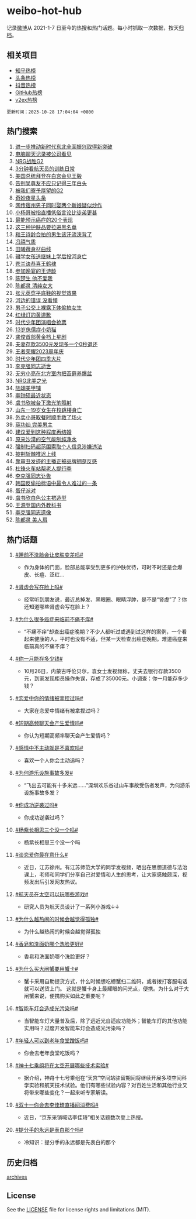 # weibo-hot-hub

记录[微博](https://www.weibo.com)从 2021-1-7 日至今的热搜和热门话题。每小时抓取一次数据，按天[归档](archives)。

## 相关项目

- [知乎热榜](https://github.com/lonnyzhang423/zhihu-hot-hub)
- [头条热榜](https://github.com/lonnyzhang423/toutiao-hot-hub)
- [抖音热榜](https://github.com/lonnyzhang423/douyin-hot-hub)
- [GitHub热榜](https://github.com/lonnyzhang423/github-hot-hub)
- [v2ex热榜](https://github.com/lonnyzhang423/v2ex-hot-hub)


`更新时间：2023-10-28 17:04:04 +0800`

## 热门搜索

1. [进一步推动新时代东北全面振兴取得新突破](https://m.weibo.cn/search?containerid=100103type%3D1%26t%3D10%26q%3D%23%E8%BF%9B%E4%B8%80%E6%AD%A5%E6%8E%A8%E5%8A%A8%E6%96%B0%E6%97%B6%E4%BB%A3%E4%B8%9C%E5%8C%97%E5%85%A8%E9%9D%A2%E6%8C%AF%E5%85%B4%E5%8F%96%E5%BE%97%E6%96%B0%E7%AA%81%E7%A0%B4%23&stream_entry_id=51&isnewpage=1&extparam=seat%3D1%26cate%3D10103%26dgr%3D0%26pos%3D0%26stream_entry_id%3D51%26q%3D%2523%25E8%25BF%259B%25E4%25B8%2580%25E6%25AD%25A5%25E6%258E%25A8%25E5%258A%25A8%25E6%2596%25B0%25E6%2597%25B6%25E4%25BB%25A3%25E4%25B8%259C%25E5%258C%2597%25E5%2585%25A8%25E9%259D%25A2%25E6%258C%25AF%25E5%2585%25B4%25E5%258F%2596%25E5%25BE%2597%25E6%2596%25B0%25E7%25AA%2581%25E7%25A0%25B4%2523%26c_type%3D51%26filter_type%3Drealtimehot%26display_time%3D1698483843%26pre_seqid%3D169848384387801331048)
1. [电脑聊天记录被公司看见](https://m.weibo.cn/search?containerid=100103type%3D1%26t%3D10%26q%3D%E7%94%B5%E8%84%91%E8%81%8A%E5%A4%A9%E8%AE%B0%E5%BD%95%E8%A2%AB%E5%85%AC%E5%8F%B8%E7%9C%8B%E8%A7%81&stream_entry_id=31&isnewpage=1&extparam=seat%3D1%26cate%3D5001%26realpos%3D1%26dgr%3D0%26q%3D%25E7%2594%25B5%25E8%2584%2591%25E8%2581%258A%25E5%25A4%25A9%25E8%25AE%25B0%25E5%25BD%2595%25E8%25A2%25AB%25E5%2585%25AC%25E5%258F%25B8%25E7%259C%258B%25E8%25A7%2581%26flag%3D2%26filter_type%3Drealtimehot%26pos%3D0%26stream_entry_id%3D31%26c_type%3D31%26band_rank%3D1%26lcate%3D5001%26display_time%3D1698483843%26pre_seqid%3D169848384387801331048)
1. [NRG战胜G2](https://m.weibo.cn/search?containerid=100103type%3D1%26t%3D10%26q%3D%23NRG%E6%88%98%E8%83%9CG2%23&stream_entry_id=31&isnewpage=1&extparam=seat%3D1%26cate%3D5001%26realpos%3D2%26dgr%3D0%26q%3D%2523NRG%25E6%2588%2598%25E8%2583%259CG2%2523%26flag%3D1%26filter_type%3Drealtimehot%26pos%3D1%26stream_entry_id%3D31%26c_type%3D31%26band_rank%3D2%26lcate%3D5001%26display_time%3D1698483843%26pre_seqid%3D169848384387801331048)
1. [3分钟看航天员的训练日常](https://m.weibo.cn/search?containerid=100103type%3D1%26t%3D10%26q%3D%233%E5%88%86%E9%92%9F%E7%9C%8B%E8%88%AA%E5%A4%A9%E5%91%98%E7%9A%84%E8%AE%AD%E7%BB%83%E6%97%A5%E5%B8%B8%23&stream_entry_id=31&isnewpage=1&extparam=seat%3D1%26cate%3D5001%26realpos%3D3%26dgr%3D0%26q%3D%25233%25E5%2588%2586%25E9%2592%259F%25E7%259C%258B%25E8%2588%25AA%25E5%25A4%25A9%25E5%2591%2598%25E7%259A%2584%25E8%25AE%25AD%25E7%25BB%2583%25E6%2597%25A5%25E5%25B8%25B8%2523%26flag%3D1%26filter_type%3Drealtimehot%26pos%3D2%26stream_entry_id%3D31%26c_type%3D31%26band_rank%3D3%26lcate%3D5001%26display_time%3D1698483843%26pre_seqid%3D169848384387801331048)
1. [美国总统拜登在白宫会见王毅](https://m.weibo.cn/search?containerid=100103type%3D1%26t%3D10%26q%3D%23%E7%BE%8E%E5%9B%BD%E6%80%BB%E7%BB%9F%E6%8B%9C%E7%99%BB%E5%9C%A8%E7%99%BD%E5%AE%AB%E4%BC%9A%E8%A7%81%E7%8E%8B%E6%AF%85%23&stream_entry_id=31&isnewpage=1&extparam=seat%3D1%26cate%3D5001%26realpos%3D4%26dgr%3D0%26q%3D%2523%25E7%25BE%258E%25E5%259B%25BD%25E6%2580%25BB%25E7%25BB%259F%25E6%258B%259C%25E7%2599%25BB%25E5%259C%25A8%25E7%2599%25BD%25E5%25AE%25AB%25E4%25BC%259A%25E8%25A7%2581%25E7%258E%258B%25E6%25AF%2585%2523%26flag%3D1%26filter_type%3Drealtimehot%26pos%3D3%26stream_entry_id%3D31%26c_type%3D31%26band_rank%3D4%26lcate%3D5001%26display_time%3D1698483843%26pre_seqid%3D169848384387801331048)
1. [告别吴尊友不应只记得三年白头](https://m.weibo.cn/search?containerid=100103type%3D1%26t%3D10%26q%3D%23%E5%91%8A%E5%88%AB%E5%90%B4%E5%B0%8A%E5%8F%8B%E4%B8%8D%E5%BA%94%E5%8F%AA%E8%AE%B0%E5%BE%97%E4%B8%89%E5%B9%B4%E7%99%BD%E5%A4%B4%23&stream_entry_id=31&isnewpage=1&extparam=seat%3D1%26cate%3D5001%26realpos%3D5%26dgr%3D0%26q%3D%2523%25E5%2591%258A%25E5%2588%25AB%25E5%2590%25B4%25E5%25B0%258A%25E5%258F%258B%25E4%25B8%258D%25E5%25BA%2594%25E5%258F%25AA%25E8%25AE%25B0%25E5%25BE%2597%25E4%25B8%2589%25E5%25B9%25B4%25E7%2599%25BD%25E5%25A4%25B4%2523%26flag%3D1%26filter_type%3Drealtimehot%26pos%3D4%26stream_entry_id%3D31%26c_type%3D31%26band_rank%3D5%26lcate%3D5001%26display_time%3D1698483843%26pre_seqid%3D169848384387801331048)
1. [被我们寄予厚望的G2](https://m.weibo.cn/search?containerid=100103type%3D1%26t%3D10%26q%3D%E8%A2%AB%E6%88%91%E4%BB%AC%E5%AF%84%E4%BA%88%E5%8E%9A%E6%9C%9B%E7%9A%84G2&stream_entry_id=31&isnewpage=1&extparam=seat%3D1%26cate%3D5001%26realpos%3D6%26dgr%3D0%26q%3D%25E8%25A2%25AB%25E6%2588%2591%25E4%25BB%25AC%25E5%25AF%2584%25E4%25BA%2588%25E5%258E%259A%25E6%259C%259B%25E7%259A%2584G2%26flag%3D1%26filter_type%3Drealtimehot%26pos%3D5%26stream_entry_id%3D31%26c_type%3D31%26band_rank%3D6%26lcate%3D5001%26display_time%3D1698483843%26pre_seqid%3D169848384387801331048)
1. [奇妙夜星头条](https://m.weibo.cn/search?containerid=100103type%3D1%26t%3D10%26q%3D%23%E5%A5%87%E5%A6%99%E5%A4%9C%E6%98%9F%E5%A4%B4%E6%9D%A1%23&stream_entry_id=31&isnewpage=1&extparam=seat%3D1%26cate%3D5001%26filter_type%3Drealtimehot%26q%3D%2523%25E5%25A5%2587%25E5%25A6%2599%25E5%25A4%259C%25E6%2598%259F%25E5%25A4%25B4%25E6%259D%25A1%2523%26dgr%3D0%26is_ad_pos%3D1%26adid%3D209625%26pos%3D6%26stream_entry_id%3D31%26c_type%3D31%26band_rank%3D7%26lcate%3D5001%26display_time%3D1698483843%26pre_seqid%3D169848384387801331048)
1. [网传宿州男子同时娶两个新娘疑似炒作](https://m.weibo.cn/search?containerid=100103type%3D1%26t%3D10%26q%3D%23%E7%BD%91%E4%BC%A0%E5%AE%BF%E5%B7%9E%E7%94%B7%E5%AD%90%E5%90%8C%E6%97%B6%E5%A8%B6%E4%B8%A4%E4%B8%AA%E6%96%B0%E5%A8%98%E7%96%91%E4%BC%BC%E7%82%92%E4%BD%9C%23&stream_entry_id=31&isnewpage=1&extparam=seat%3D1%26cate%3D5001%26realpos%3D7%26dgr%3D0%26q%3D%2523%25E7%25BD%2591%25E4%25BC%25A0%25E5%25AE%25BF%25E5%25B7%259E%25E7%2594%25B7%25E5%25AD%2590%25E5%2590%258C%25E6%2597%25B6%25E5%25A8%25B6%25E4%25B8%25A4%25E4%25B8%25AA%25E6%2596%25B0%25E5%25A8%2598%25E7%2596%2591%25E4%25BC%25BC%25E7%2582%2592%25E4%25BD%259C%2523%26flag%3D1%26filter_type%3Drealtimehot%26pos%3D7%26stream_entry_id%3D31%26c_type%3D31%26band_rank%3D7%26lcate%3D5001%26display_time%3D1698483843%26pre_seqid%3D169848384387801331048)
1. [小杨哥被指直播低俗言论比徒弟更甚](https://m.weibo.cn/search?containerid=100103type%3D1%26t%3D10%26q%3D%23%E5%B0%8F%E6%9D%A8%E5%93%A5%E8%A2%AB%E6%8C%87%E7%9B%B4%E6%92%AD%E4%BD%8E%E4%BF%97%E8%A8%80%E8%AE%BA%E6%AF%94%E5%BE%92%E5%BC%9F%E6%9B%B4%E7%94%9A%23&stream_entry_id=31&isnewpage=1&extparam=seat%3D1%26cate%3D5001%26realpos%3D8%26dgr%3D0%26q%3D%2523%25E5%25B0%258F%25E6%259D%25A8%25E5%2593%25A5%25E8%25A2%25AB%25E6%258C%2587%25E7%259B%25B4%25E6%2592%25AD%25E4%25BD%258E%25E4%25BF%2597%25E8%25A8%2580%25E8%25AE%25BA%25E6%25AF%2594%25E5%25BE%2592%25E5%25BC%259F%25E6%259B%25B4%25E7%2594%259A%2523%26flag%3D2%26filter_type%3Drealtimehot%26pos%3D8%26stream_entry_id%3D31%26c_type%3D31%26band_rank%3D8%26lcate%3D5001%26display_time%3D1698483843%26pre_seqid%3D169848384387801331048)
1. [最能预示癌症的20个表现](https://m.weibo.cn/search?containerid=100103type%3D1%26t%3D10%26q%3D%23%E6%9C%80%E8%83%BD%E9%A2%84%E7%A4%BA%E7%99%8C%E7%97%87%E7%9A%8420%E4%B8%AA%E8%A1%A8%E7%8E%B0%23&stream_entry_id=31&isnewpage=1&extparam=seat%3D1%26cate%3D5001%26realpos%3D9%26dgr%3D0%26q%3D%2523%25E6%259C%2580%25E8%2583%25BD%25E9%25A2%2584%25E7%25A4%25BA%25E7%2599%258C%25E7%2597%2587%25E7%259A%258420%25E4%25B8%25AA%25E8%25A1%25A8%25E7%258E%25B0%2523%26flag%3D0%26filter_type%3Drealtimehot%26pos%3D9%26stream_entry_id%3D31%26c_type%3D31%26band_rank%3D9%26lcate%3D5001%26display_time%3D1698483843%26pre_seqid%3D169848384387801331048)
1. [这三种护肤品要拉进黑名单](https://m.weibo.cn/search?containerid=100103type%3D1%26t%3D10%26q%3D%23%E8%BF%99%E4%B8%89%E7%A7%8D%E6%8A%A4%E8%82%A4%E5%93%81%E8%A6%81%E6%8B%89%E8%BF%9B%E9%BB%91%E5%90%8D%E5%8D%95%23&stream_entry_id=31&isnewpage=1&extparam=seat%3D1%26cate%3D5001%26realpos%3D10%26dgr%3D0%26q%3D%2523%25E8%25BF%2599%25E4%25B8%2589%25E7%25A7%258D%25E6%258A%25A4%25E8%2582%25A4%25E5%2593%2581%25E8%25A6%2581%25E6%258B%2589%25E8%25BF%259B%25E9%25BB%2591%25E5%2590%258D%25E5%258D%2595%2523%26flag%3D0%26filter_type%3Drealtimehot%26pos%3D10%26stream_entry_id%3D31%26c_type%3D31%26band_rank%3D10%26lcate%3D5001%26display_time%3D1698483843%26pre_seqid%3D169848384387801331048)
1. [和王诗龄合拍的男生该汗流浃背了](https://m.weibo.cn/search?containerid=100103type%3D1%26t%3D10%26q%3D%E5%92%8C%E7%8E%8B%E8%AF%97%E9%BE%84%E5%90%88%E6%8B%8D%E7%9A%84%E7%94%B7%E7%94%9F%E8%AF%A5%E6%B1%97%E6%B5%81%E6%B5%83%E8%83%8C%E4%BA%86&stream_entry_id=31&isnewpage=1&extparam=seat%3D1%26cate%3D5001%26realpos%3D11%26dgr%3D0%26q%3D%25E5%2592%258C%25E7%258E%258B%25E8%25AF%2597%25E9%25BE%2584%25E5%2590%2588%25E6%258B%258D%25E7%259A%2584%25E7%2594%25B7%25E7%2594%259F%25E8%25AF%25A5%25E6%25B1%2597%25E6%25B5%2581%25E6%25B5%2583%25E8%2583%258C%25E4%25BA%2586%26flag%3D2%26filter_type%3Drealtimehot%26pos%3D11%26stream_entry_id%3D31%26c_type%3D31%26band_rank%3D11%26lcate%3D5001%26display_time%3D1698483843%26pre_seqid%3D169848384387801331048)
1. [冯禧气质](https://m.weibo.cn/search?containerid=100103type%3D1%26t%3D10%26q%3D%E5%86%AF%E7%A6%A7%E6%B0%94%E8%B4%A8&stream_entry_id=31&isnewpage=1&extparam=seat%3D1%26cate%3D5001%26realpos%3D12%26dgr%3D0%26q%3D%25E5%2586%25AF%25E7%25A6%25A7%25E6%25B0%2594%25E8%25B4%25A8%26flag%3D1%26filter_type%3Drealtimehot%26pos%3D12%26stream_entry_id%3D31%26c_type%3D31%26band_rank%3D12%26lcate%3D5001%26display_time%3D1698483843%26pre_seqid%3D169848384387801331048)
1. [田曦薇身材曲线](https://m.weibo.cn/search?containerid=100103type%3D1%26t%3D10%26q%3D%23%E7%94%B0%E6%9B%A6%E8%96%87%E8%BA%AB%E6%9D%90%E6%9B%B2%E7%BA%BF%23&stream_entry_id=31&isnewpage=1&extparam=seat%3D1%26cate%3D5001%26realpos%3D13%26dgr%3D0%26q%3D%2523%25E7%2594%25B0%25E6%259B%25A6%25E8%2596%2587%25E8%25BA%25AB%25E6%259D%2590%25E6%259B%25B2%25E7%25BA%25BF%2523%26flag%3D2%26filter_type%3Drealtimehot%26pos%3D13%26stream_entry_id%3D31%26c_type%3D31%26band_rank%3D13%26lcate%3D5001%26display_time%3D1698483843%26pre_seqid%3D169848384387801331048)
1. [辍学女孩送继妹上学后投河身亡](https://m.weibo.cn/search?containerid=100103type%3D1%26t%3D10%26q%3D%23%E8%BE%8D%E5%AD%A6%E5%A5%B3%E5%AD%A9%E9%80%81%E7%BB%A7%E5%A6%B9%E4%B8%8A%E5%AD%A6%E5%90%8E%E6%8A%95%E6%B2%B3%E8%BA%AB%E4%BA%A1%23&stream_entry_id=31&isnewpage=1&extparam=seat%3D1%26cate%3D5001%26realpos%3D14%26dgr%3D0%26q%3D%2523%25E8%25BE%258D%25E5%25AD%25A6%25E5%25A5%25B3%25E5%25AD%25A9%25E9%2580%2581%25E7%25BB%25A7%25E5%25A6%25B9%25E4%25B8%258A%25E5%25AD%25A6%25E5%2590%258E%25E6%258A%2595%25E6%25B2%25B3%25E8%25BA%25AB%25E4%25BA%25A1%2523%26flag%3D2%26filter_type%3Drealtimehot%26pos%3D14%26stream_entry_id%3D31%26c_type%3D31%26band_rank%3D14%26lcate%3D5001%26display_time%3D1698483843%26pre_seqid%3D169848384387801331048)
1. [苍兰诀恭喜王鹤棣](https://m.weibo.cn/search?containerid=100103type%3D1%26t%3D10%26q%3D%23%E8%8B%8D%E5%85%B0%E8%AF%80%E6%81%AD%E5%96%9C%E7%8E%8B%E9%B9%A4%E6%A3%A3%23&stream_entry_id=31&isnewpage=1&extparam=seat%3D1%26cate%3D5001%26realpos%3D15%26dgr%3D0%26q%3D%2523%25E8%258B%258D%25E5%2585%25B0%25E8%25AF%2580%25E6%2581%25AD%25E5%2596%259C%25E7%258E%258B%25E9%25B9%25A4%25E6%25A3%25A3%2523%26flag%3D1%26filter_type%3Drealtimehot%26pos%3D15%26stream_entry_id%3D31%26c_type%3D31%26band_rank%3D15%26lcate%3D5001%26display_time%3D1698483843%26pre_seqid%3D169848384387801331048)
1. [参加晚宴的王诗龄](https://m.weibo.cn/search?containerid=100103type%3D1%26t%3D10%26q%3D%23%E5%8F%82%E5%8A%A0%E6%99%9A%E5%AE%B4%E7%9A%84%E7%8E%8B%E8%AF%97%E9%BE%84%23&stream_entry_id=31&isnewpage=1&extparam=seat%3D1%26cate%3D5001%26realpos%3D16%26dgr%3D0%26q%3D%2523%25E5%258F%2582%25E5%258A%25A0%25E6%2599%259A%25E5%25AE%25B4%25E7%259A%2584%25E7%258E%258B%25E8%25AF%2597%25E9%25BE%2584%2523%26flag%3D1%26filter_type%3Drealtimehot%26pos%3D16%26stream_entry_id%3D31%26c_type%3D31%26band_rank%3D16%26lcate%3D5001%26display_time%3D1698483843%26pre_seqid%3D169848384387801331048)
1. [陈楚生 他不爱我](https://m.weibo.cn/search?containerid=100103type%3D1%26t%3D10%26q%3D%E9%99%88%E6%A5%9A%E7%94%9F+%E4%BB%96%E4%B8%8D%E7%88%B1%E6%88%91&stream_entry_id=31&isnewpage=1&extparam=seat%3D1%26cate%3D5001%26realpos%3D17%26dgr%3D0%26q%3D%25E9%2599%2588%25E6%25A5%259A%25E7%2594%259F%2520%25E4%25BB%2596%25E4%25B8%258D%25E7%2588%25B1%25E6%2588%2591%26flag%3D2%26filter_type%3Drealtimehot%26pos%3D17%26stream_entry_id%3D31%26c_type%3D31%26band_rank%3D17%26lcate%3D5001%26display_time%3D1698483843%26pre_seqid%3D169848384387801331048)
1. [陈都灵 清纯女大](https://m.weibo.cn/search?containerid=100103type%3D1%26t%3D10%26q%3D%E9%99%88%E9%83%BD%E7%81%B5+%E6%B8%85%E7%BA%AF%E5%A5%B3%E5%A4%A7&stream_entry_id=31&isnewpage=1&extparam=seat%3D1%26cate%3D5001%26realpos%3D18%26dgr%3D0%26q%3D%25E9%2599%2588%25E9%2583%25BD%25E7%2581%25B5%2520%25E6%25B8%2585%25E7%25BA%25AF%25E5%25A5%25B3%25E5%25A4%25A7%26flag%3D1%26filter_type%3Drealtimehot%26pos%3D18%26stream_entry_id%3D31%26c_type%3D31%26band_rank%3D18%26lcate%3D5001%26display_time%3D1698483843%26pre_seqid%3D169848384387801331048)
1. [张元英穿平底鞋的视觉效果](https://m.weibo.cn/search?containerid=100103type%3D1%26t%3D10%26q%3D%E5%BC%A0%E5%85%83%E8%8B%B1%E7%A9%BF%E5%B9%B3%E5%BA%95%E9%9E%8B%E7%9A%84%E8%A7%86%E8%A7%89%E6%95%88%E6%9E%9C&stream_entry_id=31&isnewpage=1&extparam=seat%3D1%26cate%3D5001%26realpos%3D19%26dgr%3D0%26q%3D%25E5%25BC%25A0%25E5%2585%2583%25E8%258B%25B1%25E7%25A9%25BF%25E5%25B9%25B3%25E5%25BA%2595%25E9%259E%258B%25E7%259A%2584%25E8%25A7%2586%25E8%25A7%2589%25E6%2595%2588%25E6%259E%259C%26flag%3D1%26filter_type%3Drealtimehot%26pos%3D19%26stream_entry_id%3D31%26c_type%3D31%26band_rank%3D19%26lcate%3D5001%26display_time%3D1698483843%26pre_seqid%3D169848384387801331048)
1. [河边的错误 没看懂](https://m.weibo.cn/search?containerid=100103type%3D1%26t%3D10%26q%3D%E6%B2%B3%E8%BE%B9%E7%9A%84%E9%94%99%E8%AF%AF+%E6%B2%A1%E7%9C%8B%E6%87%82&stream_entry_id=31&isnewpage=1&extparam=seat%3D1%26cate%3D5001%26realpos%3D20%26dgr%3D0%26q%3D%25E6%25B2%25B3%25E8%25BE%25B9%25E7%259A%2584%25E9%2594%2599%25E8%25AF%25AF%2520%25E6%25B2%25A1%25E7%259C%258B%25E6%2587%2582%26flag%3D1%26filter_type%3Drealtimehot%26pos%3D20%26stream_entry_id%3D31%26c_type%3D31%26band_rank%3D20%26lcate%3D5001%26display_time%3D1698483843%26pre_seqid%3D169848384387801331048)
1. [男子公交上裸露下体偷拍女生](https://m.weibo.cn/search?containerid=100103type%3D1%26t%3D10%26q%3D%23%E7%94%B7%E5%AD%90%E5%85%AC%E4%BA%A4%E4%B8%8A%E8%A3%B8%E9%9C%B2%E4%B8%8B%E4%BD%93%E5%81%B7%E6%8B%8D%E5%A5%B3%E7%94%9F%23&stream_entry_id=31&isnewpage=1&extparam=seat%3D1%26cate%3D5001%26realpos%3D21%26dgr%3D0%26q%3D%2523%25E7%2594%25B7%25E5%25AD%2590%25E5%2585%25AC%25E4%25BA%25A4%25E4%25B8%258A%25E8%25A3%25B8%25E9%259C%25B2%25E4%25B8%258B%25E4%25BD%2593%25E5%2581%25B7%25E6%258B%258D%25E5%25A5%25B3%25E7%2594%259F%2523%26flag%3D2%26filter_type%3Drealtimehot%26pos%3D21%26stream_entry_id%3D31%26c_type%3D31%26band_rank%3D21%26lcate%3D5001%26display_time%3D1698483843%26pre_seqid%3D169848384387801331048)
1. [红绿灯的黄道歉](https://m.weibo.cn/search?containerid=100103type%3D1%26t%3D10%26q%3D%23%E7%BA%A2%E7%BB%BF%E7%81%AF%E7%9A%84%E9%BB%84%E9%81%93%E6%AD%89%23&stream_entry_id=31&isnewpage=1&extparam=seat%3D1%26cate%3D5001%26realpos%3D22%26dgr%3D0%26q%3D%2523%25E7%25BA%25A2%25E7%25BB%25BF%25E7%2581%25AF%25E7%259A%2584%25E9%25BB%2584%25E9%2581%2593%25E6%25AD%2589%2523%26flag%3D2%26filter_type%3Drealtimehot%26pos%3D22%26stream_entry_id%3D31%26c_type%3D31%26band_rank%3D22%26lcate%3D5001%26display_time%3D1698483843%26pre_seqid%3D169848384387801331048)
1. [时代少年团演唱会抢票](https://m.weibo.cn/search?containerid=100103type%3D1%26t%3D10%26q%3D%E6%97%B6%E4%BB%A3%E5%B0%91%E5%B9%B4%E5%9B%A2%E6%BC%94%E5%94%B1%E4%BC%9A%E6%8A%A2%E7%A5%A8&stream_entry_id=31&isnewpage=1&extparam=seat%3D1%26cate%3D5001%26realpos%3D23%26dgr%3D0%26q%3D%25E6%2597%25B6%25E4%25BB%25A3%25E5%25B0%2591%25E5%25B9%25B4%25E5%259B%25A2%25E6%25BC%2594%25E5%2594%25B1%25E4%25BC%259A%25E6%258A%25A2%25E7%25A5%25A8%26flag%3D0%26filter_type%3Drealtimehot%26pos%3D23%26stream_entry_id%3D31%26c_type%3D31%26band_rank%3D23%26lcate%3D5001%26display_time%3D1698483843%26pre_seqid%3D169848384387801331048)
1. [13岁侏儒症小奶猫](https://m.weibo.cn/search?containerid=100103type%3D1%26t%3D10%26q%3D13%E5%B2%81%E4%BE%8F%E5%84%92%E7%97%87%E5%B0%8F%E5%A5%B6%E7%8C%AB&stream_entry_id=31&isnewpage=1&extparam=seat%3D1%26cate%3D5001%26realpos%3D24%26dgr%3D0%26q%3D13%25E5%25B2%2581%25E4%25BE%258F%25E5%2584%2592%25E7%2597%2587%25E5%25B0%258F%25E5%25A5%25B6%25E7%258C%25AB%26flag%3D0%26filter_type%3Drealtimehot%26pos%3D24%26stream_entry_id%3D31%26c_type%3D31%26band_rank%3D24%26lcate%3D5001%26display_time%3D1698483843%26pre_seqid%3D169848384387801331048)
1. [龚俊首部黄金档上星剧](https://m.weibo.cn/search?containerid=100103type%3D1%26t%3D10%26q%3D%23%E9%BE%9A%E4%BF%8A%E9%A6%96%E9%83%A8%E9%BB%84%E9%87%91%E6%A1%A3%E4%B8%8A%E6%98%9F%E5%89%A7%23&stream_entry_id=31&isnewpage=1&extparam=seat%3D1%26cate%3D5001%26realpos%3D25%26dgr%3D0%26q%3D%2523%25E9%25BE%259A%25E4%25BF%258A%25E9%25A6%2596%25E9%2583%25A8%25E9%25BB%2584%25E9%2587%2591%25E6%25A1%25A3%25E4%25B8%258A%25E6%2598%259F%25E5%2589%25A7%2523%26flag%3D1%26filter_type%3Drealtimehot%26pos%3D25%26stream_entry_id%3D31%26c_type%3D31%26band_rank%3D25%26lcate%3D5001%26display_time%3D1698483843%26pre_seqid%3D169848384387801331048)
1. [夫妻存款3500元发现多一个0秒退还](https://m.weibo.cn/search?containerid=100103type%3D1%26t%3D10%26q%3D%23%E5%A4%AB%E5%A6%BB%E5%AD%98%E6%AC%BE3500%E5%85%83%E5%8F%91%E7%8E%B0%E5%A4%9A%E4%B8%80%E4%B8%AA0%E7%A7%92%E9%80%80%E8%BF%98%23&stream_entry_id=31&isnewpage=1&extparam=seat%3D1%26cate%3D5001%26realpos%3D26%26dgr%3D0%26q%3D%2523%25E5%25A4%25AB%25E5%25A6%25BB%25E5%25AD%2598%25E6%25AC%25BE3500%25E5%2585%2583%25E5%258F%2591%25E7%258E%25B0%25E5%25A4%259A%25E4%25B8%2580%25E4%25B8%25AA0%25E7%25A7%2592%25E9%2580%2580%25E8%25BF%2598%2523%26flag%3D32768%26filter_type%3Drealtimehot%26pos%3D26%26stream_entry_id%3D31%26c_type%3D31%26band_rank%3D26%26lcate%3D5001%26display_time%3D1698483843%26pre_seqid%3D169848384387801331048)
1. [王者荣耀2023周年庆](https://m.weibo.cn/search?containerid=100103type%3D1%26t%3D10%26q%3D%23%E7%8E%8B%E8%80%85%E8%8D%A3%E8%80%802023%E5%91%A8%E5%B9%B4%E5%BA%86%23&stream_entry_id=31&isnewpage=1&extparam=seat%3D1%26cate%3D5001%26realpos%3D27%26dgr%3D0%26q%3D%2523%25E7%258E%258B%25E8%2580%2585%25E8%258D%25A3%25E8%2580%25802023%25E5%2591%25A8%25E5%25B9%25B4%25E5%25BA%2586%2523%26flag%3D1%26filter_type%3Drealtimehot%26pos%3D27%26stream_entry_id%3D31%26c_type%3D31%26band_rank%3D27%26lcate%3D5001%26display_time%3D1698483843%26pre_seqid%3D169848384387801331048)
1. [时代少年团四季大片](https://m.weibo.cn/search?containerid=100103type%3D1%26t%3D10%26q%3D%23%E6%97%B6%E4%BB%A3%E5%B0%91%E5%B9%B4%E5%9B%A2%E5%9B%9B%E5%AD%A3%E5%A4%A7%E7%89%87%23&stream_entry_id=31&isnewpage=1&extparam=seat%3D1%26cate%3D5001%26realpos%3D28%26dgr%3D0%26q%3D%2523%25E6%2597%25B6%25E4%25BB%25A3%25E5%25B0%2591%25E5%25B9%25B4%25E5%259B%25A2%25E5%259B%259B%25E5%25AD%25A3%25E5%25A4%25A7%25E7%2589%2587%2523%26flag%3D1%26filter_type%3Drealtimehot%26pos%3D28%26stream_entry_id%3D31%26c_type%3D31%26band_rank%3D28%26lcate%3D5001%26display_time%3D1698483843%26pre_seqid%3D169848384387801331048)
1. [李克强同志逝世](https://m.weibo.cn/search?containerid=100103type%3D1%26t%3D10%26q%3D%23%E6%9D%8E%E5%85%8B%E5%BC%BA%E5%90%8C%E5%BF%97%E9%80%9D%E4%B8%96%23&stream_entry_id=31&isnewpage=1&extparam=seat%3D1%26cate%3D5001%26realpos%3D29%26dgr%3D0%26q%3D%2523%25E6%259D%258E%25E5%2585%258B%25E5%25BC%25BA%25E5%2590%258C%25E5%25BF%2597%25E9%2580%259D%25E4%25B8%2596%2523%26flag%3D0%26filter_type%3Drealtimehot%26pos%3D29%26stream_entry_id%3D31%26c_type%3D31%26band_rank%3D29%26lcate%3D5001%26display_time%3D1698483843%26pre_seqid%3D169848384387801331048)
1. [无穷小亮在北方室内把苔藓养爆盆](https://m.weibo.cn/search?containerid=100103type%3D1%26t%3D10%26q%3D%E6%97%A0%E7%A9%B7%E5%B0%8F%E4%BA%AE%E5%9C%A8%E5%8C%97%E6%96%B9%E5%AE%A4%E5%86%85%E6%8A%8A%E8%8B%94%E8%97%93%E5%85%BB%E7%88%86%E7%9B%86&stream_entry_id=31&isnewpage=1&extparam=seat%3D1%26cate%3D5001%26realpos%3D30%26dgr%3D0%26q%3D%25E6%2597%25A0%25E7%25A9%25B7%25E5%25B0%258F%25E4%25BA%25AE%25E5%259C%25A8%25E5%258C%2597%25E6%2596%25B9%25E5%25AE%25A4%25E5%2586%2585%25E6%258A%258A%25E8%258B%2594%25E8%2597%2593%25E5%2585%25BB%25E7%2588%2586%25E7%259B%2586%26flag%3D1%26filter_type%3Drealtimehot%26pos%3D30%26stream_entry_id%3D31%26c_type%3D31%26band_rank%3D30%26lcate%3D5001%26display_time%3D1698483843%26pre_seqid%3D169848384387801331048)
1. [NRG北美之光](https://m.weibo.cn/search?containerid=100103type%3D1%26t%3D10%26q%3DNRG%E5%8C%97%E7%BE%8E%E4%B9%8B%E5%85%89&stream_entry_id=31&isnewpage=1&extparam=seat%3D1%26cate%3D5001%26realpos%3D31%26dgr%3D0%26q%3DNRG%25E5%258C%2597%25E7%25BE%258E%25E4%25B9%258B%25E5%2585%2589%26flag%3D1%26filter_type%3Drealtimehot%26pos%3D31%26stream_entry_id%3D31%26c_type%3D31%26band_rank%3D31%26lcate%3D5001%26display_time%3D1698483843%26pre_seqid%3D169848384387801331048)
1. [陆翊美甲铺](https://m.weibo.cn/search?containerid=100103type%3D1%26t%3D10%26q%3D%E9%99%86%E7%BF%8A%E7%BE%8E%E7%94%B2%E9%93%BA&stream_entry_id=31&isnewpage=1&extparam=seat%3D1%26cate%3D5001%26realpos%3D32%26dgr%3D0%26q%3D%25E9%2599%2586%25E7%25BF%258A%25E7%25BE%258E%25E7%2594%25B2%25E9%2593%25BA%26flag%3D1%26filter_type%3Drealtimehot%26pos%3D32%26stream_entry_id%3D31%26c_type%3D31%26band_rank%3D32%26lcate%3D5001%26display_time%3D1698483843%26pre_seqid%3D169848384387801331048)
1. [李钟硕最近状态](https://m.weibo.cn/search?containerid=100103type%3D1%26t%3D10%26q%3D%23%E6%9D%8E%E9%92%9F%E7%A1%95%E6%9C%80%E8%BF%91%E7%8A%B6%E6%80%81%23&stream_entry_id=31&isnewpage=1&extparam=seat%3D1%26cate%3D5001%26realpos%3D33%26dgr%3D0%26q%3D%2523%25E6%259D%258E%25E9%2592%259F%25E7%25A1%2595%25E6%259C%2580%25E8%25BF%2591%25E7%258A%25B6%25E6%2580%2581%2523%26flag%3D0%26filter_type%3Drealtimehot%26pos%3D33%26stream_entry_id%3D31%26c_type%3D31%26band_rank%3D33%26lcate%3D5001%26display_time%3D1698483843%26pre_seqid%3D169848384387801331048)
1. [虞书欣被台下激光笔照射](https://m.weibo.cn/search?containerid=100103type%3D1%26t%3D10%26q%3D%23%E8%99%9E%E4%B9%A6%E6%AC%A3%E8%A2%AB%E5%8F%B0%E4%B8%8B%E6%BF%80%E5%85%89%E7%AC%94%E7%85%A7%E5%B0%84%23&stream_entry_id=31&isnewpage=1&extparam=seat%3D1%26cate%3D5001%26realpos%3D34%26dgr%3D0%26q%3D%2523%25E8%2599%259E%25E4%25B9%25A6%25E6%25AC%25A3%25E8%25A2%25AB%25E5%258F%25B0%25E4%25B8%258B%25E6%25BF%2580%25E5%2585%2589%25E7%25AC%2594%25E7%2585%25A7%25E5%25B0%2584%2523%26flag%3D0%26filter_type%3Drealtimehot%26pos%3D34%26stream_entry_id%3D31%26c_type%3D31%26band_rank%3D34%26lcate%3D5001%26display_time%3D1698483843%26pre_seqid%3D169848384387801331048)
1. [山东一19岁女生在校跳楼身亡](https://m.weibo.cn/search?containerid=100103type%3D1%26t%3D10%26q%3D%23%E5%B1%B1%E4%B8%9C%E4%B8%8019%E5%B2%81%E5%A5%B3%E7%94%9F%E5%9C%A8%E6%A0%A1%E8%B7%B3%E6%A5%BC%E8%BA%AB%E4%BA%A1%23&stream_entry_id=31&isnewpage=1&extparam=seat%3D1%26cate%3D5001%26realpos%3D35%26dgr%3D0%26q%3D%2523%25E5%25B1%25B1%25E4%25B8%259C%25E4%25B8%258019%25E5%25B2%2581%25E5%25A5%25B3%25E7%2594%259F%25E5%259C%25A8%25E6%25A0%25A1%25E8%25B7%25B3%25E6%25A5%25BC%25E8%25BA%25AB%25E4%25BA%25A1%2523%26flag%3D0%26filter_type%3Drealtimehot%26pos%3D35%26stream_entry_id%3D31%26c_type%3D31%26band_rank%3D35%26lcate%3D5001%26display_time%3D1698483843%26pre_seqid%3D169848384387801331048)
1. [外卖小哥取餐时顺手救了场火](https://m.weibo.cn/search?containerid=100103type%3D1%26t%3D10%26q%3D%23%E5%A4%96%E5%8D%96%E5%B0%8F%E5%93%A5%E5%8F%96%E9%A4%90%E6%97%B6%E9%A1%BA%E6%89%8B%E6%95%91%E4%BA%86%E5%9C%BA%E7%81%AB%23&stream_entry_id=31&isnewpage=1&extparam=seat%3D1%26cate%3D5001%26realpos%3D36%26dgr%3D0%26q%3D%2523%25E5%25A4%2596%25E5%258D%2596%25E5%25B0%258F%25E5%2593%25A5%25E5%258F%2596%25E9%25A4%2590%25E6%2597%25B6%25E9%25A1%25BA%25E6%2589%258B%25E6%2595%2591%25E4%25BA%2586%25E5%259C%25BA%25E7%2581%25AB%2523%26flag%3D32768%26filter_type%3Drealtimehot%26pos%3D36%26stream_entry_id%3D31%26c_type%3D31%26band_rank%3D36%26lcate%3D5001%26display_time%3D1698483843%26pre_seqid%3D169848384387801331048)
1. [薛功灿 完美男主](https://m.weibo.cn/search?containerid=100103type%3D1%26t%3D10%26q%3D%E8%96%9B%E5%8A%9F%E7%81%BF+%E5%AE%8C%E7%BE%8E%E7%94%B7%E4%B8%BB&stream_entry_id=31&isnewpage=1&extparam=seat%3D1%26cate%3D5001%26realpos%3D37%26dgr%3D0%26q%3D%25E8%2596%259B%25E5%258A%259F%25E7%2581%25BF%2520%25E5%25AE%258C%25E7%25BE%258E%25E7%2594%25B7%25E4%25B8%25BB%26flag%3D0%26filter_type%3Drealtimehot%26pos%3D37%26stream_entry_id%3D31%26c_type%3D31%26band_rank%3D37%26lcate%3D5001%26display_time%3D1698483843%26pre_seqid%3D169848384387801331048)
1. [建议爱到这种程度再结婚](https://m.weibo.cn/search?containerid=100103type%3D1%26t%3D10%26q%3D%23%E5%BB%BA%E8%AE%AE%E7%88%B1%E5%88%B0%E8%BF%99%E7%A7%8D%E7%A8%8B%E5%BA%A6%E5%86%8D%E7%BB%93%E5%A9%9A%23&stream_entry_id=31&isnewpage=1&extparam=seat%3D1%26cate%3D5001%26realpos%3D38%26dgr%3D0%26q%3D%2523%25E5%25BB%25BA%25E8%25AE%25AE%25E7%2588%25B1%25E5%2588%25B0%25E8%25BF%2599%25E7%25A7%258D%25E7%25A8%258B%25E5%25BA%25A6%25E5%2586%258D%25E7%25BB%2593%25E5%25A9%259A%2523%26flag%3D0%26filter_type%3Drealtimehot%26pos%3D38%26stream_entry_id%3D31%26c_type%3D31%26band_rank%3D38%26lcate%3D5001%26display_time%3D1698483843%26pre_seqid%3D169848384387801331048)
1. [原来沙漠的空气能制纯净水](https://m.weibo.cn/search?containerid=100103type%3D1%26t%3D10%26q%3D%23%E5%8E%9F%E6%9D%A5%E6%B2%99%E6%BC%A0%E7%9A%84%E7%A9%BA%E6%B0%94%E8%83%BD%E5%88%B6%E7%BA%AF%E5%87%80%E6%B0%B4%23&stream_entry_id=31&isnewpage=1&extparam=seat%3D1%26cate%3D5001%26realpos%3D39%26dgr%3D0%26q%3D%2523%25E5%258E%259F%25E6%259D%25A5%25E6%25B2%2599%25E6%25BC%25A0%25E7%259A%2584%25E7%25A9%25BA%25E6%25B0%2594%25E8%2583%25BD%25E5%2588%25B6%25E7%25BA%25AF%25E5%2587%2580%25E6%25B0%25B4%2523%26flag%3D1%26filter_type%3Drealtimehot%26pos%3D39%26stream_entry_id%3D31%26c_type%3D31%26band_rank%3D39%26lcate%3D5001%26display_time%3D1698483843%26pre_seqid%3D169848384387801331048)
1. [强制扫码超范围索取个人信息涉嫌违法](https://m.weibo.cn/search?containerid=100103type%3D1%26t%3D10%26q%3D%23%E5%BC%BA%E5%88%B6%E6%89%AB%E7%A0%81%E8%B6%85%E8%8C%83%E5%9B%B4%E7%B4%A2%E5%8F%96%E4%B8%AA%E4%BA%BA%E4%BF%A1%E6%81%AF%E6%B6%89%E5%AB%8C%E8%BF%9D%E6%B3%95%23&stream_entry_id=31&isnewpage=1&extparam=seat%3D1%26cate%3D5001%26realpos%3D40%26dgr%3D0%26q%3D%2523%25E5%25BC%25BA%25E5%2588%25B6%25E6%2589%25AB%25E7%25A0%2581%25E8%25B6%2585%25E8%258C%2583%25E5%259B%25B4%25E7%25B4%25A2%25E5%258F%2596%25E4%25B8%25AA%25E4%25BA%25BA%25E4%25BF%25A1%25E6%2581%25AF%25E6%25B6%2589%25E5%25AB%258C%25E8%25BF%259D%25E6%25B3%2595%2523%26flag%3D1%26filter_type%3Drealtimehot%26pos%3D40%26stream_entry_id%3D31%26c_type%3D31%26band_rank%3D40%26lcate%3D5001%26display_time%3D1698483843%26pre_seqid%3D169848384387801331048)
1. [披荆斩棘推迟上线](https://m.weibo.cn/search?containerid=100103type%3D1%26t%3D10%26q%3D%23%E6%8A%AB%E8%8D%86%E6%96%A9%E6%A3%98%E6%8E%A8%E8%BF%9F%E4%B8%8A%E7%BA%BF%23&stream_entry_id=31&isnewpage=1&extparam=seat%3D1%26cate%3D5001%26realpos%3D41%26dgr%3D0%26q%3D%2523%25E6%258A%25AB%25E8%258D%2586%25E6%2596%25A9%25E6%25A3%2598%25E6%258E%25A8%25E8%25BF%259F%25E4%25B8%258A%25E7%25BA%25BF%2523%26flag%3D0%26filter_type%3Drealtimehot%26pos%3D41%26stream_entry_id%3D31%26c_type%3D31%26band_rank%3D41%26lcate%3D5001%26display_time%3D1698483843%26pre_seqid%3D169848384387801331048)
1. [靠审丑发迹的主播正被品牌拥趸反感](https://m.weibo.cn/search?containerid=100103type%3D1%26t%3D10%26q%3D%23%E9%9D%A0%E5%AE%A1%E4%B8%91%E5%8F%91%E8%BF%B9%E7%9A%84%E4%B8%BB%E6%92%AD%E6%AD%A3%E8%A2%AB%E5%93%81%E7%89%8C%E6%8B%A5%E8%B6%B8%E5%8F%8D%E6%84%9F%23&stream_entry_id=31&isnewpage=1&extparam=seat%3D1%26cate%3D5001%26realpos%3D42%26dgr%3D0%26q%3D%2523%25E9%259D%25A0%25E5%25AE%25A1%25E4%25B8%2591%25E5%258F%2591%25E8%25BF%25B9%25E7%259A%2584%25E4%25B8%25BB%25E6%2592%25AD%25E6%25AD%25A3%25E8%25A2%25AB%25E5%2593%2581%25E7%2589%258C%25E6%258B%25A5%25E8%25B6%25B8%25E5%258F%258D%25E6%2584%259F%2523%26flag%3D1%26filter_type%3Drealtimehot%26pos%3D42%26stream_entry_id%3D31%26c_type%3D31%26band_rank%3D42%26lcate%3D5001%26display_time%3D1698483843%26pre_seqid%3D169848384387801331048)
1. [杜锋火车站帮老人提行李](https://m.weibo.cn/search?containerid=100103type%3D1%26t%3D10%26q%3D%E6%9D%9C%E9%94%8B%E7%81%AB%E8%BD%A6%E7%AB%99%E5%B8%AE%E8%80%81%E4%BA%BA%E6%8F%90%E8%A1%8C%E6%9D%8E&stream_entry_id=31&isnewpage=1&extparam=seat%3D1%26cate%3D5001%26realpos%3D43%26dgr%3D0%26q%3D%25E6%259D%259C%25E9%2594%258B%25E7%2581%25AB%25E8%25BD%25A6%25E7%25AB%2599%25E5%25B8%25AE%25E8%2580%2581%25E4%25BA%25BA%25E6%258F%2590%25E8%25A1%258C%25E6%259D%258E%26flag%3D1%26filter_type%3Drealtimehot%26pos%3D43%26stream_entry_id%3D31%26c_type%3D31%26band_rank%3D43%26lcate%3D5001%26display_time%3D1698483843%26pre_seqid%3D169848384387801331048)
1. [李克强同志讣告](https://m.weibo.cn/search?containerid=100103type%3D1%26t%3D10%26q%3D%23%E6%9D%8E%E5%85%8B%E5%BC%BA%E5%90%8C%E5%BF%97%E8%AE%A3%E5%91%8A%23&stream_entry_id=31&isnewpage=1&extparam=seat%3D1%26cate%3D5001%26realpos%3D44%26dgr%3D0%26q%3D%2523%25E6%259D%258E%25E5%2585%258B%25E5%25BC%25BA%25E5%2590%258C%25E5%25BF%2597%25E8%25AE%25A3%25E5%2591%258A%2523%26flag%3D0%26filter_type%3Drealtimehot%26pos%3D44%26stream_entry_id%3D31%26c_type%3D31%26band_rank%3D44%26lcate%3D5001%26display_time%3D1698483843%26pre_seqid%3D169848384387801331048)
1. [韩国反偷拍标语中最令人难过的一条](https://m.weibo.cn/search?containerid=100103type%3D1%26t%3D10%26q%3D%E9%9F%A9%E5%9B%BD%E5%8F%8D%E5%81%B7%E6%8B%8D%E6%A0%87%E8%AF%AD%E4%B8%AD%E6%9C%80%E4%BB%A4%E4%BA%BA%E9%9A%BE%E8%BF%87%E7%9A%84%E4%B8%80%E6%9D%A1&stream_entry_id=31&isnewpage=1&extparam=seat%3D1%26cate%3D5001%26realpos%3D45%26dgr%3D0%26q%3D%25E9%259F%25A9%25E5%259B%25BD%25E5%258F%258D%25E5%2581%25B7%25E6%258B%258D%25E6%25A0%2587%25E8%25AF%25AD%25E4%25B8%25AD%25E6%259C%2580%25E4%25BB%25A4%25E4%25BA%25BA%25E9%259A%25BE%25E8%25BF%2587%25E7%259A%2584%25E4%25B8%2580%25E6%259D%25A1%26flag%3D0%26filter_type%3Drealtimehot%26pos%3D45%26stream_entry_id%3D31%26c_type%3D31%26band_rank%3D45%26lcate%3D5001%26display_time%3D1698483843%26pre_seqid%3D169848384387801331048)
1. [蛋仔派对](https://m.weibo.cn/search?containerid=100103type%3D1%26t%3D10%26q%3D%E8%9B%8B%E4%BB%94%E6%B4%BE%E5%AF%B9&stream_entry_id=31&isnewpage=1&extparam=seat%3D1%26cate%3D5001%26realpos%3D46%26dgr%3D0%26q%3D%25E8%259B%258B%25E4%25BB%2594%25E6%25B4%25BE%25E5%25AF%25B9%26flag%3D0%26filter_type%3Drealtimehot%26pos%3D46%26stream_entry_id%3D31%26c_type%3D31%26band_rank%3D46%26lcate%3D5001%26display_time%3D1698483843%26pre_seqid%3D169848384387801331048)
1. [虞书欣白色公主裙造型](https://m.weibo.cn/search?containerid=100103type%3D1%26t%3D10%26q%3D%E8%99%9E%E4%B9%A6%E6%AC%A3%E7%99%BD%E8%89%B2%E5%85%AC%E4%B8%BB%E8%A3%99%E9%80%A0%E5%9E%8B&stream_entry_id=31&isnewpage=1&extparam=seat%3D1%26cate%3D5001%26realpos%3D47%26dgr%3D0%26q%3D%25E8%2599%259E%25E4%25B9%25A6%25E6%25AC%25A3%25E7%2599%25BD%25E8%2589%25B2%25E5%2585%25AC%25E4%25B8%25BB%25E8%25A3%2599%25E9%2580%25A0%25E5%259E%258B%26flag%3D0%26filter_type%3Drealtimehot%26pos%3D47%26stream_entry_id%3D31%26c_type%3D31%26band_rank%3D47%26lcate%3D5001%26display_time%3D1698483843%26pre_seqid%3D169848384387801331048)
1. [王源登国内外教科书](https://m.weibo.cn/search?containerid=100103type%3D1%26t%3D10%26q%3D%23%E7%8E%8B%E6%BA%90%E7%99%BB%E5%9B%BD%E5%86%85%E5%A4%96%E6%95%99%E7%A7%91%E4%B9%A6%23&stream_entry_id=31&isnewpage=1&extparam=seat%3D1%26cate%3D5001%26realpos%3D48%26dgr%3D0%26q%3D%2523%25E7%258E%258B%25E6%25BA%2590%25E7%2599%25BB%25E5%259B%25BD%25E5%2586%2585%25E5%25A4%2596%25E6%2595%2599%25E7%25A7%2591%25E4%25B9%25A6%2523%26flag%3D0%26filter_type%3Drealtimehot%26pos%3D48%26stream_entry_id%3D31%26c_type%3D31%26band_rank%3D48%26lcate%3D5001%26display_time%3D1698483843%26pre_seqid%3D169848384387801331048)
1. [李克强同志遗像](https://m.weibo.cn/search?containerid=100103type%3D1%26t%3D10%26q%3D%E6%9D%8E%E5%85%8B%E5%BC%BA%E5%90%8C%E5%BF%97%E9%81%97%E5%83%8F&stream_entry_id=31&isnewpage=1&extparam=seat%3D1%26cate%3D5001%26realpos%3D49%26dgr%3D0%26q%3D%25E6%259D%258E%25E5%2585%258B%25E5%25BC%25BA%25E5%2590%258C%25E5%25BF%2597%25E9%2581%2597%25E5%2583%258F%26flag%3D0%26filter_type%3Drealtimehot%26pos%3D49%26stream_entry_id%3D31%26c_type%3D31%26band_rank%3D49%26lcate%3D5001%26display_time%3D1698483843%26pre_seqid%3D169848384387801331048)
1. [陈都灵 美人肩](https://m.weibo.cn/search?containerid=100103type%3D1%26t%3D10%26q%3D%E9%99%88%E9%83%BD%E7%81%B5+%E7%BE%8E%E4%BA%BA%E8%82%A9&stream_entry_id=31&isnewpage=1&extparam=seat%3D1%26cate%3D5001%26realpos%3D50%26dgr%3D0%26q%3D%25E9%2599%2588%25E9%2583%25BD%25E7%2581%25B5%2520%25E7%25BE%258E%25E4%25BA%25BA%25E8%2582%25A9%26flag%3D0%26filter_type%3Drealtimehot%26pos%3D50%26stream_entry_id%3D31%26c_type%3D31%26band_rank%3D50%26lcate%3D5001%26display_time%3D1698483843%26pre_seqid%3D169848384387801331048)

## 热门话题

1. [#睡前不洗脸会让皮肤变差吗#](https://m.weibo.cn/search?containerid=231522type%3D1%26t%3D10%26q%3D%23%E7%9D%A1%E5%89%8D%E4%B8%8D%E6%B4%97%E8%84%B8%E4%BC%9A%E8%AE%A9%E7%9A%AE%E8%82%A4%E5%8F%98%E5%B7%AE%E5%90%97%23&stream_entry_id=128&isnewpage=1&extparam=seat%3D1%26dgr%3D0%26pos%3D1-0-0%26c_type%3D128%26unitid%3D1698312787217%26cate%3D5004%26lcate%3D5004%26display_time%3D1698483844%26pre_seqid%3D169848384480902146161)
    - 作为身体的门面，脸部总能享受到更多的护肤优待，可时不时还是会爆皮、长痘、泛红…

1. [#肾虚会写在脸上吗#](https://m.weibo.cn/search?containerid=231522type%3D1%26t%3D10%26q%3D%23%E8%82%BE%E8%99%9A%E4%BC%9A%E5%86%99%E5%9C%A8%E8%84%B8%E4%B8%8A%E5%90%97%23&stream_entry_id=128&isnewpage=1&extparam=seat%3D1%26dgr%3D0%26pos%3D1-0-1%26c_type%3D128%26unitid%3D1698365291741%26cate%3D5004%26lcate%3D5004%26display_time%3D1698483844%26pre_seqid%3D169848384480902146161)
    - 经常听到朋友说，最近总掉发、黑眼圈、眼睛浮肿，是不是“肾虚”了？你还知道哪些肾虚会写在脸上？

1. [#为什么很多癌症来临前不痛不痒#](https://m.weibo.cn/search?containerid=231522type%3D1%26t%3D10%26q%3D%23%E4%B8%BA%E4%BB%80%E4%B9%88%E5%BE%88%E5%A4%9A%E7%99%8C%E7%97%87%E6%9D%A5%E4%B8%B4%E5%89%8D%E4%B8%8D%E7%97%9B%E4%B8%8D%E7%97%92%23&stream_entry_id=128&isnewpage=1&extparam=seat%3D1%26dgr%3D0%26pos%3D1-0-2%26c_type%3D128%26unitid%3D1698376687910%26cate%3D5004%26lcate%3D5004%26display_time%3D1698483844%26pre_seqid%3D169848384480902146161)
    - “不痛不痒”却查出癌症晚期？不少人都听过或遇到过这样的案例，一个看起来健康的人，平时也没有不适，但某一天检查出癌症晚期。难道癌症来临前真的不痛不痒？

1. [#你一月能存多少钱#](https://m.weibo.cn/search?containerid=231522type%3D1%26t%3D10%26q%3D%23%E4%BD%A0%E4%B8%80%E6%9C%88%E8%83%BD%E5%AD%98%E5%A4%9A%E5%B0%91%E9%92%B1%23&stream_entry_id=128&isnewpage=1&extparam=seat%3D1%26dgr%3D0%26pos%3D1-0-3%26c_type%3D128%26unitid%3D1698456109512%26cate%3D5004%26lcate%3D5004%26display_time%3D1698483844%26pre_seqid%3D169848384480902146161)
    - 10月26日，内蒙古呼伦贝尔，袁女士发视频称，丈夫去银行存款3500元，到家发现柜员操作失误，存成了35000元。小调查：你一月能存多少钱？

1. [#恋爱中你的情绪被拿捏过吗#](https://m.weibo.cn/search?containerid=231522type%3D1%26t%3D10%26q%3D%23%E6%81%8B%E7%88%B1%E4%B8%AD%E4%BD%A0%E7%9A%84%E6%83%85%E7%BB%AA%E8%A2%AB%E6%8B%BF%E6%8D%8F%E8%BF%87%E5%90%97%23&stream_entry_id=128&isnewpage=1&extparam=seat%3D1%26dgr%3D0%26pos%3D1-0-4%26c_type%3D128%26unitid%3D1698362282900%26cate%3D5004%26lcate%3D5004%26display_time%3D1698483844%26pre_seqid%3D169848384480902146161)
    - 大家在恋爱中情绪有被拿捏过吗？

1. [#短期高频聊天会产生爱情吗#](https://m.weibo.cn/search?containerid=231522type%3D1%26t%3D10%26q%3D%23%E7%9F%AD%E6%9C%9F%E9%AB%98%E9%A2%91%E8%81%8A%E5%A4%A9%E4%BC%9A%E4%BA%A7%E7%94%9F%E7%88%B1%E6%83%85%E5%90%97%23&stream_entry_id=128&isnewpage=1&extparam=seat%3D1%26dgr%3D0%26pos%3D1-0-5%26c_type%3D128%26unitid%3D1698399455328%26cate%3D5004%26lcate%3D5004%26display_time%3D1698483844%26pre_seqid%3D169848384480902146161)
    - 你认为短期高频率聊天会产生爱情吗？

1. [#感情中不主动就是不喜欢吗#](https://m.weibo.cn/search?containerid=231522type%3D1%26t%3D10%26q%3D%23%E6%84%9F%E6%83%85%E4%B8%AD%E4%B8%8D%E4%B8%BB%E5%8A%A8%E5%B0%B1%E6%98%AF%E4%B8%8D%E5%96%9C%E6%AC%A2%E5%90%97%23&stream_entry_id=128&isnewpage=1&extparam=seat%3D1%26dgr%3D0%26pos%3D1-0-6%26c_type%3D128%26unitid%3D1698309790974%26cate%3D5004%26lcate%3D5004%26display_time%3D1698483844%26pre_seqid%3D169848384480902146161)
    - 喜欢一个人你会主动追吗？

1. [#为何游乐设施事故多发#](https://m.weibo.cn/search?containerid=231522type%3D1%26t%3D10%26q%3D%23%E4%B8%BA%E4%BD%95%E6%B8%B8%E4%B9%90%E8%AE%BE%E6%96%BD%E4%BA%8B%E6%95%85%E5%A4%9A%E5%8F%91%23&stream_entry_id=128&isnewpage=1&extparam=seat%3D1%26dgr%3D0%26pos%3D1-0-7%26c_type%3D128%26unitid%3D1698475011588%26cate%3D5004%26lcate%3D5004%26display_time%3D1698483844%26pre_seqid%3D169848384480902146161)
    - “飞出去可能有十多米远......”深圳欢乐谷过山车事故受伤者发声，为何游乐设施事故多发？

1. [#你成功逆袭过吗#](https://m.weibo.cn/search?containerid=231522type%3D1%26t%3D10%26q%3D%23%E4%BD%A0%E6%88%90%E5%8A%9F%E9%80%86%E8%A2%AD%E8%BF%87%E5%90%97%23&stream_entry_id=128&isnewpage=1&extparam=seat%3D1%26dgr%3D0%26pos%3D1-0-8%26c_type%3D128%26unitid%3D1698465412185%26cate%3D5004%26lcate%3D5004%26display_time%3D1698483844%26pre_seqid%3D169848384480902146161)
    - 你成功逆袭过吗？

1. [#杨紫长相思三个没一个吗#](https://m.weibo.cn/search?containerid=231522type%3D1%26t%3D10%26q%3D%23%E6%9D%A8%E7%B4%AB%E9%95%BF%E7%9B%B8%E6%80%9D%E4%B8%89%E4%B8%AA%E6%B2%A1%E4%B8%80%E4%B8%AA%E5%90%97%23&stream_entry_id=128&isnewpage=1&extparam=seat%3D1%26dgr%3D0%26pos%3D1-0-9%26c_type%3D128%26unitid%3D1698331716546%26cate%3D5004%26lcate%3D5004%26display_time%3D1698483844%26pre_seqid%3D169848384480902146161)
    - 杨紫长相思三个没一个吗

1. [#谈恋爱你最在意什么#](https://m.weibo.cn/search?containerid=231522type%3D1%26t%3D10%26q%3D%23%E8%B0%88%E6%81%8B%E7%88%B1%E4%BD%A0%E6%9C%80%E5%9C%A8%E6%84%8F%E4%BB%80%E4%B9%88%23&stream_entry_id=128&isnewpage=1&extparam=seat%3D1%26dgr%3D0%26pos%3D1-0-10%26c_type%3D128%26unitid%3D1698406660136%26cate%3D5004%26lcate%3D5004%26display_time%3D1698483844%26pre_seqid%3D169848384480902146161)
    - 近日，江苏徐州。有江苏师范大学的同学发视频，晒出在思想道德与法治课上，老师和同学们分享自己对爱情和人生的思考，让大家感触颇深，视频发出后引发网友热议。

1. [#航天员在太空可以玩哪些游戏#](https://m.weibo.cn/search?containerid=231522type%3D1%26t%3D10%26q%3D%23%E8%88%AA%E5%A4%A9%E5%91%98%E5%9C%A8%E5%A4%AA%E7%A9%BA%E5%8F%AF%E4%BB%A5%E7%8E%A9%E5%93%AA%E4%BA%9B%E6%B8%B8%E6%88%8F%23&stream_entry_id=128&isnewpage=1&extparam=seat%3D1%26dgr%3D0%26pos%3D1-0-11%26c_type%3D128%26unitid%3D1698330224505%26cate%3D5004%26lcate%3D5004%26display_time%3D1698483844%26pre_seqid%3D169848384480902146161)
    - 研究人员为航天员设计了一系列小游戏↓↓

1. [#为什么越热闹的时候会越觉得孤独#](https://m.weibo.cn/search?containerid=231522type%3D1%26t%3D10%26q%3D%23%E4%B8%BA%E4%BB%80%E4%B9%88%E8%B6%8A%E7%83%AD%E9%97%B9%E7%9A%84%E6%97%B6%E5%80%99%E4%BC%9A%E8%B6%8A%E8%A7%89%E5%BE%97%E5%AD%A4%E7%8B%AC%23&stream_entry_id=128&isnewpage=1&extparam=seat%3D1%26dgr%3D0%26pos%3D1-0-12%26c_type%3D128%26unitid%3D1698410857371%26cate%3D5004%26lcate%3D5004%26display_time%3D1698483844%26pre_seqid%3D169848384480902146161)
    - 为什么越热闹的时候会越觉得孤独

1. [#香皂和洗面奶哪个洗脸更好#](https://m.weibo.cn/search?containerid=231522type%3D1%26t%3D10%26q%3D%23%E9%A6%99%E7%9A%82%E5%92%8C%E6%B4%97%E9%9D%A2%E5%A5%B6%E5%93%AA%E4%B8%AA%E6%B4%97%E8%84%B8%E6%9B%B4%E5%A5%BD%23&stream_entry_id=128&isnewpage=1&extparam=seat%3D1%26dgr%3D0%26pos%3D1-0-13%26c_type%3D128%26unitid%3D1698371572202%26cate%3D5004%26lcate%3D5004%26display_time%3D1698483844%26pre_seqid%3D169848384480902146161)
    - 香皂和洗面奶哪个洗脸更好？

1. [#为什么买大闸蟹要用蟹卡#](https://m.weibo.cn/search?containerid=231522type%3D1%26t%3D10%26q%3D%23%E4%B8%BA%E4%BB%80%E4%B9%88%E4%B9%B0%E5%A4%A7%E9%97%B8%E8%9F%B9%E8%A6%81%E7%94%A8%E8%9F%B9%E5%8D%A1%23&stream_entry_id=128&isnewpage=1&extparam=seat%3D1%26dgr%3D0%26pos%3D1-0-14%26c_type%3D128%26unitid%3D1698402464644%26cate%3D5004%26lcate%3D5004%26display_time%3D1698483844%26pre_seqid%3D169848384480902146161)
    - 蟹卡采用自助提货方式，什么时候想吃螃蟹扫二维码，或者拨打客服电话就可以送货上门。 这就是蟹卡身上最耀眼的闪光点，便携。为什么对于大闸蟹来说，便携购买如此之重要呢？

1. [#智能车灯会造成光污染吗#](https://m.weibo.cn/search?containerid=231522type%3D1%26t%3D10%26q%3D%23%E6%99%BA%E8%83%BD%E8%BD%A6%E7%81%AF%E4%BC%9A%E9%80%A0%E6%88%90%E5%85%89%E6%B1%A1%E6%9F%93%E5%90%97%23&stream_entry_id=128&isnewpage=1&extparam=seat%3D1%26dgr%3D0%26pos%3D1-0-15%26c_type%3D128%26unitid%3D1698373683158%26cate%3D5004%26lcate%3D5004%26display_time%3D1698483844%26pre_seqid%3D169848384480902146161)
    - 当智能车灯大量普及后，除了远近光自适应功能外；智能车灯的其他功能实用吗？过度开发智能车灯会造成光污染吗？

1. [#年轻人可以到老年食堂蹭饭吗#](https://m.weibo.cn/search?containerid=231522type%3D1%26t%3D10%26q%3D%23%E5%B9%B4%E8%BD%BB%E4%BA%BA%E5%8F%AF%E4%BB%A5%E5%88%B0%E8%80%81%E5%B9%B4%E9%A3%9F%E5%A0%82%E8%B9%AD%E9%A5%AD%E5%90%97%23&stream_entry_id=128&isnewpage=1&extparam=seat%3D1%26dgr%3D0%26pos%3D1-0-16%26c_type%3D128%26unitid%3D1698418071652%26cate%3D5004%26lcate%3D5004%26display_time%3D1698483844%26pre_seqid%3D169848384480902146161)
    - 你会去老年食堂吃饭吗？

1. [#神十七乘组将在太空开展哪些技术实验#](https://m.weibo.cn/search?containerid=231522type%3D1%26t%3D10%26q%3D%23%E7%A5%9E%E5%8D%81%E4%B8%83%E4%B9%98%E7%BB%84%E5%B0%86%E5%9C%A8%E5%A4%AA%E7%A9%BA%E5%BC%80%E5%B1%95%E5%93%AA%E4%BA%9B%E6%8A%80%E6%9C%AF%E5%AE%9E%E9%AA%8C%23&stream_entry_id=128&isnewpage=1&extparam=seat%3D1%26dgr%3D0%26pos%3D1-0-17%26c_type%3D128%26unitid%3D1698416556342%26cate%3D5004%26lcate%3D5004%26display_time%3D1698483844%26pre_seqid%3D169848384480902146161)
    - 据介绍，神舟十七号乘组在“天宫”空间站驻留期间将继续开展多项空间科学实验和航天技术试验。他们有哪些试验内容？对百姓生活和其他行业又将带来哪些变化？一起来听专家解读。

1. [#双十一你会去李佳琦直播间消费吗#](https://m.weibo.cn/search?containerid=231522type%3D1%26t%3D10%26q%3D%23%E5%8F%8C%E5%8D%81%E4%B8%80%E4%BD%A0%E4%BC%9A%E5%8E%BB%E6%9D%8E%E4%BD%B3%E7%90%A6%E7%9B%B4%E6%92%AD%E9%97%B4%E6%B6%88%E8%B4%B9%E5%90%97%23&stream_entry_id=128&isnewpage=1&extparam=seat%3D1%26dgr%3D0%26pos%3D1-0-18%26c_type%3D128%26unitid%3D1698402463446%26cate%3D5004%26lcate%3D5004%26display_time%3D1698483844%26pre_seqid%3D169848384480902146161)
    - 近日，“京东采销喊话李佳琦”相关话题数次登上热搜。

1. [#提分手的永远是表白那个吗#](https://m.weibo.cn/search?containerid=231522type%3D1%26t%3D10%26q%3D%23%E6%8F%90%E5%88%86%E6%89%8B%E7%9A%84%E6%B0%B8%E8%BF%9C%E6%98%AF%E8%A1%A8%E7%99%BD%E9%82%A3%E4%B8%AA%E5%90%97%23&stream_entry_id=128&isnewpage=1&extparam=seat%3D1%26dgr%3D0%26pos%3D1-0-19%26c_type%3D128%26unitid%3D1698399744518%26cate%3D5004%26lcate%3D5004%26display_time%3D1698483844%26pre_seqid%3D169848384480902146161)
    - 冷知识：提分手的永远都是先表白的那个


## 历史归档

[archives](archives)

## License

See the [LICENSE](LICENSE) file for license rights and limitations (MIT).
